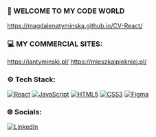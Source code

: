 ### 👋 WELCOME TO MY CODE WORLD 
https://magdalenatyminska.github.io/CV-React/

### 💻  MY COMMERCIAL SITES:
https://jantyminski.pl/
https://mieszkajpiekniej.pl/


### ⚙️ Tech Stack:
[![React](https://img.shields.io/badge/React-8A2BE2)](https://github.com/MagdalenaTyminska)
[![JavaScript](https://img.shields.io/badge/JavaScript-8A2BE2)](https://github.com/MagdalenaTyminska)
[![HTML5](https://img.shields.io/badge/HTML5-8A2BE2)](https://github.com/MagdalenaTyminska)
[![CSS3](https://img.shields.io/badge/CSS3-8A2BE2)](https://github.com/MagdalenaTyminska)
[![Figma](https://img.shields.io/badge/Figma-8A2BE2)](https://github.com/MagdalenaTyminska)

### 🌐 Socials:
[![LinkedIn](https://img.shields.io/badge/LinkedIn-%230077B5.svg?logo=linkedin&logoColor=white)](https://www.linkedin.com/in/mtyminska/) 
<!--
**MagdalenaTyminska/MagdalenaTyminska** is a ✨ _special_ ✨ repository because its `README.md` (this file) appears on your GitHub profile.

Here are some ideas to get you started:

- 🔭 I’m currently working on ...
- 🌱 I’m currently learning ...
- 👯 I’m looking to collaborate on ...
- 🤔 I’m looking for help with ...
- 💬 Ask me about ...
- 📫 How to reach me: ...
- 😄 Pronouns: ...
- ⚡ Fun fact: ...
-->
